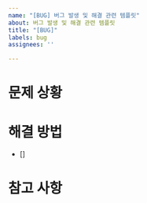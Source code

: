 ```yaml
---
name: "[BUG] 버그 발생 및 해결 관련 템플릿"
about: 버그 발생 및 해결 관련 템플릿
title: "[BUG]"
labels: bug
assignees: ''

---
```


# 문제 상황
>
# 해결 방법
- []
# 참고 사항
